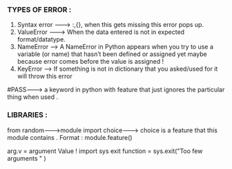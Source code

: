 ### TYPES OF ERROR :

1) Syntax error ---> :,{}, when this gets missing this error pops up.
2) ValueError ---> When the data entered is not in expected format/datatype.
3) NameError --> A NameError in Python appears when you try to use a variable (or name) that hasn’t been defined or assigned yet maybe because error comes before the value is assigned !
4) KeyError --> If something is not in dictionary that you asked/used for it will throw this error

#PASS---> a keyword in python with feature that just ignores the particular thing when used .

### LIBRARIES : 

from random--->module import choice---> choice is a feature that this module contains .
Format : module.feature()

arg.v = argument Value ! 
import sys 
exit function = sys.exit("Too few arguments " )
